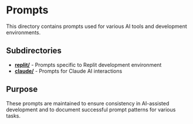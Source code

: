 # Prompts

This directory contains prompts used for various AI tools and development environments.

## Subdirectories

- **[replit/](./replit/)** - Prompts specific to Replit development environment
- **[claude/](./claude/)** - Prompts for Claude AI interactions

## Purpose

These prompts are maintained to ensure consistency in AI-assisted development and to document successful prompt patterns for various tasks.
